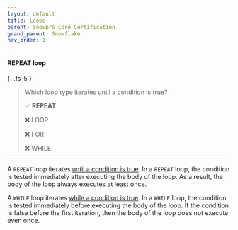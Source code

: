 ```yaml
---
layout: default
title: Loops
parent: Snowpro Core Certification
grand_parent: Snowflake
nav_order: 1
---
```


#### REPEAT loop
{: .fs-5 }

> Which loop type iterates until a condition is true?
>
> ✅ **REPEAT**
>
> ❌ LOOP
>
> ❌ FOR
>
> ❌ WHILE

***

A `REPEAT` loop iterates <u>until a condition is true</u>. In a `REPEAT` loop, the condition is tested immediately after executing the body of the loop. As a result, the body of the loop always executes at least once.

A `WHILE` loop iterates <u>while a condition is true</u>. In a `WHILE` loop, the condition is tested immediately before executing the body of the loop. If the condition is false before the first iteration, then the body of the loop does not execute even once.




